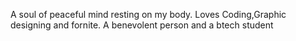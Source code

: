 A soul of peaceful mind resting on my body.
Loves Coding,Graphic designing and fornite.
A benevolent person and a btech student
